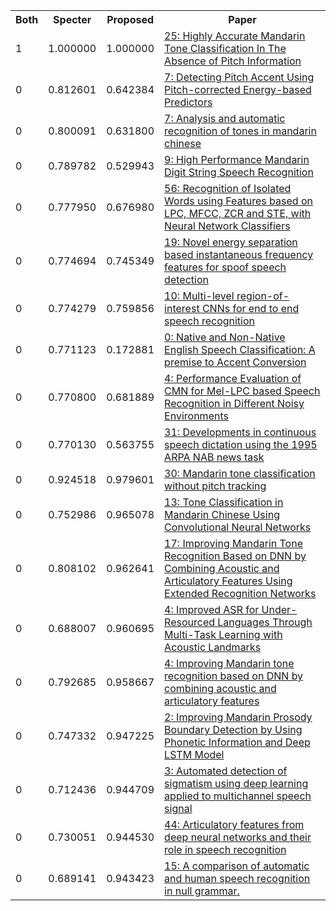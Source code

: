 <html><table><tr>
<th>Both</th>
<th>Specter</th>
<th>Proposed</th>
<th>Paper</th>
</tr>
<tr>
<td>1</td>
<td>1.000000</td>
<td>1.000000</td>
<td><a href="https://www.semanticscholar.org/paper/92cd30edf1413081dee69d8920691307f71ed7ff">25: Highly Accurate Mandarin Tone Classification In The Absence of Pitch Information</a></td>
</tr>
<tr>
<td>0</td>
<td>0.812601</td>
<td>0.642384</td>
<td><a href="https://www.semanticscholar.org/paper/3706f3b1edb8edcbd2fec17af738953ccddfaa5e">7: Detecting Pitch Accent Using Pitch-corrected Energy-based Predictors</a></td>
</tr>
<tr>
<td>0</td>
<td>0.800091</td>
<td>0.631800</td>
<td><a href="https://www.semanticscholar.org/paper/2456d268a0339a0814736b02e6337bb98615163e">7: Analysis and automatic recognition of tones in mandarin chinese</a></td>
</tr>
<tr>
<td>0</td>
<td>0.789782</td>
<td>0.529943</td>
<td><a href="https://www.semanticscholar.org/paper/ed65ee5ff174c69bec065543fe53e3a809746b9f">9: High Performance Mandarin Digit String Speech Recognition</a></td>
</tr>
<tr>
<td>0</td>
<td>0.777950</td>
<td>0.676980</td>
<td><a href="https://www.semanticscholar.org/paper/049abf1a3a03cdea345dcada2796ba4c1f78a5fc">56: Recognition of Isolated Words using Features based on LPC, MFCC, ZCR and STE, with Neural Network Classifiers</a></td>
</tr>
<tr>
<td>0</td>
<td>0.774694</td>
<td>0.745349</td>
<td><a href="https://www.semanticscholar.org/paper/c3689424b5588e965a7ece12750f498df47fab95">19: Novel energy separation based instantaneous frequency features for spoof speech detection</a></td>
</tr>
<tr>
<td>0</td>
<td>0.774279</td>
<td>0.759856</td>
<td><a href="https://www.semanticscholar.org/paper/62f05b24cd23630e204bd4182df807f2408743e5">10: Multi-level region-of-interest CNNs for end to end speech recognition</a></td>
</tr>
<tr>
<td>0</td>
<td>0.771123</td>
<td>0.172881</td>
<td><a href="https://www.semanticscholar.org/paper/7e308de0437854e2e6a8487e94831809280bb98d">0: Native and Non-Native English Speech Classification: A premise to Accent Conversion</a></td>
</tr>
<tr>
<td>0</td>
<td>0.770800</td>
<td>0.681889</td>
<td><a href="https://www.semanticscholar.org/paper/8f547d79d8d0fe80771d28111a604315853be0ad">4: Performance Evaluation of CMN for Mel-LPC based Speech Recognition in Different Noisy Environments</a></td>
</tr>
<tr>
<td>0</td>
<td>0.770130</td>
<td>0.563755</td>
<td><a href="https://www.semanticscholar.org/paper/bc7e3b2b155c5126f2197da0382d2c8f94a96724">31: Developments in continuous speech dictation using the 1995 ARPA NAB news task</a></td>
</tr>
<tr>
<td>0</td>
<td>0.924518</td>
<td>0.979601</td>
<td><a href="https://www.semanticscholar.org/paper/ebf497650959008dc316892abeda668a6ebb3980">30: Mandarin tone classification without pitch tracking</a></td>
</tr>
<tr>
<td>0</td>
<td>0.752986</td>
<td>0.965078</td>
<td><a href="https://www.semanticscholar.org/paper/6bcd35c6e74b34206941c2b30f80596d9898cbd0">13: Tone Classification in Mandarin Chinese Using Convolutional Neural Networks</a></td>
</tr>
<tr>
<td>0</td>
<td>0.808102</td>
<td>0.962641</td>
<td><a href="https://www.semanticscholar.org/paper/4e64250502b90e9dc7b63199593f00327301e22a">17: Improving Mandarin Tone Recognition Based on DNN by Combining Acoustic and Articulatory Features Using Extended Recognition Networks</a></td>
</tr>
<tr>
<td>0</td>
<td>0.688007</td>
<td>0.960695</td>
<td><a href="https://www.semanticscholar.org/paper/9d56b5ec10e573a047b4f4afe992003ab9a61a13">4: Improved ASR for Under-Resourced Languages Through Multi-Task Learning with Acoustic Landmarks</a></td>
</tr>
<tr>
<td>0</td>
<td>0.792685</td>
<td>0.958667</td>
<td><a href="https://www.semanticscholar.org/paper/db0a9045e1bd510ae6dbe02dfaaea36c09f4ddcc">4: Improving Mandarin tone recognition based on DNN by combining acoustic and articulatory features</a></td>
</tr>
<tr>
<td>0</td>
<td>0.747332</td>
<td>0.947225</td>
<td><a href="https://www.semanticscholar.org/paper/18cdcec15558f294a6c4e02713a84e0448f9dae8">2: Improving Mandarin Prosody Boundary Detection by Using Phonetic Information and Deep LSTM Model</a></td>
</tr>
<tr>
<td>0</td>
<td>0.712436</td>
<td>0.944709</td>
<td><a href="https://www.semanticscholar.org/paper/c1425bc23237e0eccdd2d47cb6db9d8ec64a5eee">3: Automated detection of sigmatism using deep learning applied to multichannel speech signal</a></td>
</tr>
<tr>
<td>0</td>
<td>0.730051</td>
<td>0.944530</td>
<td><a href="https://www.semanticscholar.org/paper/0ffd446fe1ab559eb2387a9c84196164f715b60f">44: Articulatory features from deep neural networks and their role in speech recognition</a></td>
</tr>
<tr>
<td>0</td>
<td>0.689141</td>
<td>0.943423</td>
<td><a href="https://www.semanticscholar.org/paper/f99fb0150f7eca6045e6a646603a4f0ecd081e36">15: A comparison of automatic and human speech recognition in null grammar.</a></td>
</tr>
</table></html>
